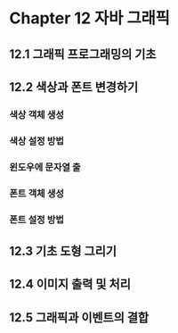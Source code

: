 # Chapter 12 자바 그래픽

## 12.1 그래픽 프로그래밍의 기초

## 12.2 색상과 폰트 변경하기

### 색상 객체 생성

### 색상 설정 방법

### 윈도우에 문자열 출

### 폰트 객체 생성

### 폰트 설정 방법

## 12.3 기초 도형 그리기

## 12.4 이미지 출력 및 처리

## 12.5 그래픽과 이벤트의 결합
